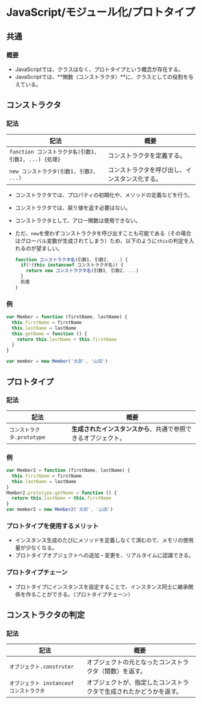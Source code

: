 # JavaScript/モジュール化/プロトタイプ

## 共通

### 概要

- JavaScriptでは、クラスはなく、プロトタイプという概念が存在する。
- JavaScriptでは、**関数（コンストラクタ）**に、クラスとしての役割を与えている。

## コンストラクタ

### 記法

| 記法                                                  | 概要                                           |
| ----------------------------------------------------- | ---------------------------------------------- |
| `function コンストラクタ名(引数1, 引数2, ...) {処理}` | コンストラクタを定義する。                     |
| `new コンストラクタ(引数1, 引数2, ...)`               | コンストラクタを呼び出し、インスタンス化する。 |

- コンストラクタでは、プロパティの初期化や、メソッドの定義などを行う。

- コンストラクタでは、戻り値を返す必要はない。

- コンストラクタとして、アロー関数は使用できない。

- ただ、`new`を使わずコンストラクタを呼び出すことも可能である（その場合はグローバル変数が生成されてしまう）ため、以下のように`this`の判定を入れるのが望ましい。

  ```js
  function コンストラクタ名(引数1, 引数2, ...) {
    if(!(this instanceof コンストラクタ名)) {
      return new コンストラクタ名(引数1, 引数2, ...)
    }
    処理
  }
  ```

### 例

```js
var Member = function (firstName, lastName) {
  this.firstName = firstName
  this.lastName = lastName
  this.getName = function () {
    return this.lastName + this.firstName
  }
}

var member = new Member('太郎', '山田')
```

## プロトタイプ

### 記法

| 記法                       | 概要                                                         |
| -------------------------- | ------------------------------------------------------------ |
| `コンストラクタ.prototype` | **生成されたインスタンスから**、共通で参照できるオブジェクト。 |

### 例

```js
var Member2 = function (firstName, lastName) {
  this.firstName = firstName
  this.lastName = lastName
}
Member2.prototype.getName = function () {
  return this.lastName + this.firstName
}
var member2 = new Member2('太郎', '山田')
```

### プロトタイプを使用するメリット

- インスタンス生成のたびにメソッドを定義しなくて済むので、メモリの使用量が少なくなる。
- プロトタイプオブジェクトへの追加・変更を、リアルタイムに認識できる。

### プロトタイプチェーン

- プロトタイプにインスタンスを設定することで、インスタンス同士に継承関係を作ることができる。（プロトタイプチェーン）

## コンストラクタの判定

### 記法

| 記法                                     | 概要                                                         |
| ---------------------------------------- | ------------------------------------------------------------ |
| `オブジェクト.construter`                | オブジェクトの元となったコンストラクタ（関数）を返す。       |
| `オブジェクト instanceof コンストラクタ` | オブジェクトが、指定したコンストラクタで生成されたかどうかを返す。 |
